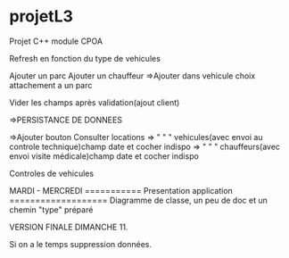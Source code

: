 # projetL3
Projet C++ module CPOA

Refresh en fonction du type de vehicules

Ajouter un parc
Ajouter un chauffeur
	=>Ajouter dans vehicule choix attachement a un parc








Vider les champs après validation(ajout client)







=>PERSISTANCE DE DONNEES

=>Ajouter bouton Consulter locations
=>	"					"				"			vehicules(avec envoi au controle technique)champ date et cocher indispo
=> 	"					"				"		chauffeurs(avec envoi visite médicale)champ date et cocher indispo


Controles de vehicules






MARDI - MERCREDI 
=========== Presentation application =================== 
Diagramme de classe, un peu de doc et un chemin "type" préparé





VERSION FINALE DIMANCHE 11.



Si on a le temps suppression données.

